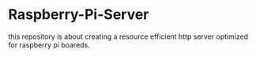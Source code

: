 # Raspberry-Pi-Server


this repository is about creating a resource efficient http server optimized for raspberry pi boareds.
